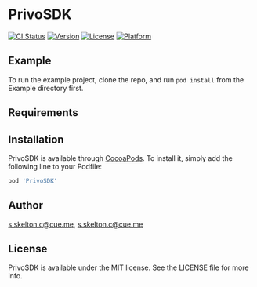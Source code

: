 # PrivoSDK

[![CI Status](https://img.shields.io/travis/s.skelton.c@cue.me/PrivoSDK.svg?style=flat)](https://travis-ci.org/s.skelton.c@cue.me/PrivoSDK)
[![Version](https://img.shields.io/cocoapods/v/PrivoSDK.svg?style=flat)](https://cocoapods.org/pods/PrivoSDK)
[![License](https://img.shields.io/cocoapods/l/PrivoSDK.svg?style=flat)](https://cocoapods.org/pods/PrivoSDK)
[![Platform](https://img.shields.io/cocoapods/p/PrivoSDK.svg?style=flat)](https://cocoapods.org/pods/PrivoSDK)

## Example

To run the example project, clone the repo, and run `pod install` from the Example directory first.

## Requirements

## Installation

PrivoSDK is available through [CocoaPods](https://cocoapods.org). To install
it, simply add the following line to your Podfile:

```ruby
pod 'PrivoSDK'
```

## Author

s.skelton.c@cue.me, s.skelton.c@cue.me

## License

PrivoSDK is available under the MIT license. See the LICENSE file for more info.
